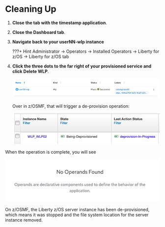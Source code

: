 # Cleaning Up

1. **Close the tab with the timestamp application**.

1. **Close the Dashboard tab**.

1. **Navigate back to your userNN-wlp instance**

    ???+ Hint
        Administrator -> Operators -> Installed Operators -> Liberty for z/OS -> Liberty for z/OS tab

1. **Click the three dots to the far right of your provisioned service and click Delete WLP**.

    ![delete-wlp](images/delete-wlp.png)

    Over in z/OSMF, that will trigger a de-provision operation:

    ![deprovision-wlp](images/deprovision-wlp.png)

When the operation is complete, you will see

![no-operands](images/no-operands.png)

On z/OSMF, the Liberty z/OS server instance has been de-provisioned, which means it was stopped and the file system location for the server instance removed.
